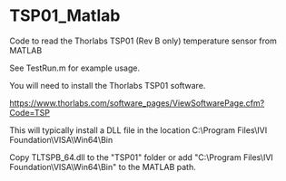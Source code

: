 # TSP01_Matlab
Code to read the Thorlabs TSP01 (Rev B only) temperature sensor from MATLAB

See TestRun.m for example usage.
 
You will need to install the Thorlabs TSP01 software.

https://www.thorlabs.com/software_pages/ViewSoftwarePage.cfm?Code=TSP

This will typically install a DLL file in the location C:\Program Files\IVI Foundation\VISA\Win64\Bin

Copy TLTSPB_64.dll to the "TSP01" folder or add "C:\Program Files\IVI Foundation\VISA\Win64\Bin" to the MATLAB path.
